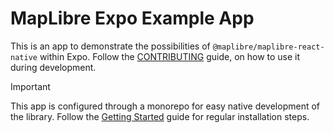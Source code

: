 # MapLibre Expo Example App

This is an app to demonstrate the possibilities of `@maplibre/maplibre-react-native` within Expo. Follow the [CONTRIBUTING](/CONTRIBUTING.md#expo-app) guide, on how to use it during development.

> [!IMPORTANT]
> This app is configured through a monorepo for easy native development of the library. Follow the [Getting Started](/docs/docs/setup/Getting-Started.md) guide for regular installation steps.
